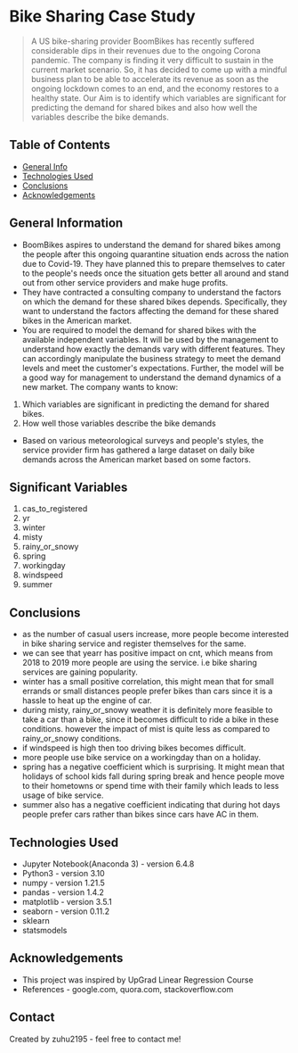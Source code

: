 # Bike Sharing Case Study
> A US bike-sharing provider BoomBikes has recently suffered considerable dips in their revenues due to the ongoing Corona pandemic. The company is finding it very difficult to sustain in the current market scenario. So, it has decided to come up with a mindful business plan to be able to accelerate its revenue as soon as the ongoing lockdown comes to an end, and the economy restores to a healthy state. Our Aim is to identify which variables are significant for predicting the demand for shared bikes and also how well the variables describe the bike demands.


## Table of Contents
* [General Info](#general-information)
* [Technologies Used](#technologies-used)
* [Conclusions](#conclusions)
* [Acknowledgements](#acknowledgements)

<!-- You can include any other section that is pertinent to your problem -->

## General Information
- BoomBikes aspires to understand the demand for shared bikes among the people after this ongoing quarantine situation ends across the nation due to Covid-19. They have planned this to prepare themselves to cater to the people's needs once the situation gets better all around and stand out from other service providers and make huge profits.
- They have contracted a consulting company to understand the factors on which the demand for these shared bikes depends. Specifically, they want to understand the factors affecting the demand for these shared bikes in the American market. 
- You are required to model the demand for shared bikes with the available independent variables. It will be used by the management to understand how exactly the demands vary with different features. They can accordingly manipulate the business strategy to meet the demand levels and meet the customer's expectations. Further, the model will be a good way for management to understand the demand dynamics of a new market. The company wants to know:
1. Which variables are significant in predicting the demand for shared bikes.
2. How well those variables describe the bike demands
- Based on various meteorological surveys and people's styles, the service provider firm has gathered a large dataset on daily bike demands across the American market based on some factors. 
<!-- You don't have to answer all the questions - just the ones relevant to your project. -->

## Significant Variables
1. cas_to_registered
2. yr
3. winter
4. misty
5. rainy_or_snowy
6. spring
7. workingday
8. windspeed
9. summer

## Conclusions
- as the number of casual users increase, more people become interested in bike sharing service and register themselves for the same.
- we can see that yearr has positive impact on cnt, which means from 2018 to 2019 more people are using the service. i.e bike sharing services are gaining popularity.
- winter has a small positive correlation, this might mean that for small errands or small distances people prefer bikes than cars since it is a hassle to heat up the engine of car.
- during misty, rainy_or_snowy weather it is definitely more feasible to take a car than a bike, since it becomes difficult to ride a bike in these conditions. however the impact of mist is quite less as compared to rainy_or_snowy conditions.
- if windspeed is high then too driving bikes becomes difficult.
- more people use bike service on a workingday than on a holiday.
- spring has a negative coefficient which is surprising. It might mean that holidays of school kids fall during spring break and hence people move to their hometowns or spend time with their family which leads to less usage of bike service.
- summer also has a negative coefficient indicating that during hot days people prefer cars rather than bikes since cars have AC in them.

<!-- You don't have to answer all the questions - just the ones relevant to your project. -->


## Technologies Used
- Jupyter Notebook(Anaconda 3) - version 6.4.8
- Python3 - version 3.10
- numpy - version 1.21.5
- pandas - version 1.4.2
- matplotlib - version 3.5.1
- seaborn - version 0.11.2
- sklearn
- statsmodels

<!-- As the libraries versions keep on changing, it is recommended to mention the version of library used in this project -->

## Acknowledgements
- This project was inspired by UpGrad Linear Regression Course
- References - google.com, quora.com, stackoverflow.com


## Contact
Created by zuhu2195 - feel free to contact me!



